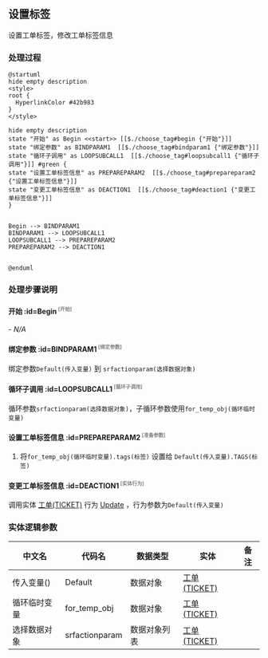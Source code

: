 ## 设置标签 <!-- {docsify-ignore-all} -->

   设置工单标签，修改工单标签信息

### 处理过程

```plantuml
@startuml
hide empty description
<style>
root {
  HyperlinkColor #42b983
}
</style>

hide empty description
state "开始" as Begin <<start>> [[$./choose_tag#begin {"开始"}]]
state "绑定参数" as BINDPARAM1  [[$./choose_tag#bindparam1 {"绑定参数"}]]
state "循环子调用" as LOOPSUBCALL1  [[$./choose_tag#loopsubcall1 {"循环子调用"}]] #green {
state "设置工单标签信息" as PREPAREPARAM2  [[$./choose_tag#prepareparam2 {"设置工单标签信息"}]]
state "变更工单标签信息" as DEACTION1  [[$./choose_tag#deaction1 {"变更工单标签信息"}]]
}


Begin --> BINDPARAM1
BINDPARAM1 --> LOOPSUBCALL1
LOOPSUBCALL1 --> PREPAREPARAM2
PREPAREPARAM2 --> DEACTION1


@enduml
```


### 处理步骤说明

#### 开始 :id=Begin<sup class="footnote-symbol"> <font color=gray size=1>[开始]</font></sup>



*- N/A*
#### 绑定参数 :id=BINDPARAM1<sup class="footnote-symbol"> <font color=gray size=1>[绑定参数]</font></sup>



绑定参数`Default(传入变量)` 到 `srfactionparam(选择数据对象)`
#### 循环子调用 :id=LOOPSUBCALL1<sup class="footnote-symbol"> <font color=gray size=1>[循环子调用]</font></sup>



循环参数`srfactionparam(选择数据对象)`，子循环参数使用`for_temp_obj(循环临时变量)`
#### 设置工单标签信息 :id=PREPAREPARAM2<sup class="footnote-symbol"> <font color=gray size=1>[准备参数]</font></sup>



1. 将`for_temp_obj(循环临时变量).tags(标签)` 设置给  `Default(传入变量).TAGS(标签)`

#### 变更工单标签信息 :id=DEACTION1<sup class="footnote-symbol"> <font color=gray size=1>[实体行为]</font></sup>



调用实体 [工单(TICKET)](module/ProdMgmt/ticket.md) 行为 [Update](module/ProdMgmt/ticket#行为) ，行为参数为`Default(传入变量)`



### 实体逻辑参数

|    中文名   |    代码名    |  数据类型    |  实体   |备注 |
| --------| --------| -------- | -------- | --------   |
|传入变量(<i class="fa fa-check"/></i>)|Default|数据对象|[工单(TICKET)](module/ProdMgmt/ticket.md)||
|循环临时变量|for_temp_obj|数据对象|[工单(TICKET)](module/ProdMgmt/ticket.md)||
|选择数据对象|srfactionparam|数据对象列表|[工单(TICKET)](module/ProdMgmt/ticket.md)||
